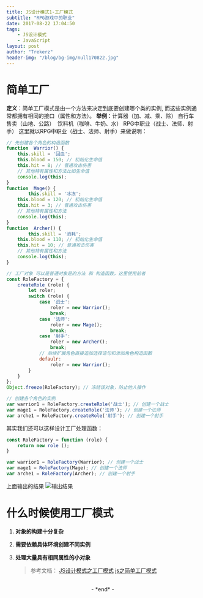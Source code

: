 ```yaml
---
title: JS设计模式1-工厂模式
subtitle: "RPG游戏中的职业"
date: 2017-08-22 17:04:50
tags: 
	- JS设计模式
	- JavaScript
layout: post
author: "Trekerz"
header-img: "/blog/bg-img/null170822.jpg"
---
```


# **简单工厂**

**定义**：简单工厂模式是由一个方法来决定到底要创建哪个类的实例, 而这些实例通常都拥有相同的接口（属性和方法）。 
**举例**：计算器（加、减、乘、除）
​    自行车售卖（山地、公路）
​    饮料机（咖啡、牛奶、水）
​    RPG中职业（战士、法师、射手）
这里就以RPG中职业（战士、法师、射手）来做说明：

```js
// 先创建各个角色的构造函数
function  Warrior() {
	this.skill = '回血';
	this.blood = 150; // 初始化生命值
	this.hit = 8; // 普通攻击伤害
	// 其他特有属性和方法比如生命值
	console.log(this);
}
function  Mage() {
		this.skill = '冰冻';
	this.blood = 120; // 初始化生命值
	this.hit = 3; // 普通攻击伤害
	// 其他特有属性和方法
	console.log(this);
}
function  Archer() {
		this.skill = '消耗';
	this.blood = 110; // 初始化生命值
	this.hit = 10; // 普通攻击伤害
	// 其他特有属性和方法
	console.log(this);
}

// 工厂对象 可以是普通对象是的方法 和 构造函数，这里使用前者
const RoleFactory = {
	createRole (role) {
		let roler;
		switch (role) {
			case '战士':
				roler = new Warrior();
				break;
			case '法师':
				roler = new Mage();
				break;
			case '射手':
				roler = new Archer();
				break;
			// 后续扩展角色直接追加选择语句和添加角色构造函数
			defaulr: 
				roler = new Warrior();
		}
	}
};
Object.freeze(RoleFactory); // 冻结该对象，防止他人操作

// 创建各个角色的实例
var warrior1 = RoleFactory.createRole('战士'); // 创建一个战士
var mage1 = RoleFactory.createRole('法师'); // 创建一个法师
var arche1 = RoleFactory.createRole('射手'); // 创建一个射手
```

其实我们还可以这样设计工厂处理函数：

```javascript
const RoleFactory = function (role) {
	return new role ();
}

var warrior1 = RoleFactory(Warrior); // 创建一个战士
var mage1 = RoleFactory(Mage); // 创建一个法师
var arche1 = RoleFactory(Archer); // 创建一个射手
```

上面输出的结果
![输出结果](1.png)

# 什么时候使用工厂模式

1. **对象的构建十分复杂**

2. **需要依赖具体环境创建不同实例**

3. **处理大量具有相同属性的小对象**

   > 参考文档：
   > [JS设计模式之工厂模式](http://www.cnblogs.com/coiorz/p/4806550.html)
   > [js之简单工厂模式](http://www.cnblogs.com/myzy/p/5240457.html)

<br/>

<center>-&nbsp;*end*&nbsp;-</center>

<br/>